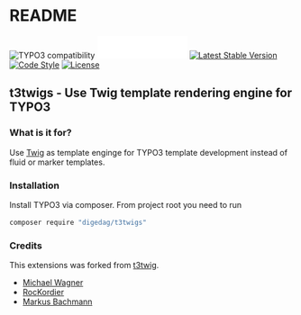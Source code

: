 # README

![TYPO3 compatibility](https://img.shields.io/badge/TYPO3-8.7%20%7C%209.5%20%7C%2010.4%20%7C%2011.5%20%7C%2012.4-orange?maxAge=3600&style=flat-square&logo=typo3)
[![t3twigs](Resources/Public/Icons/Extension_flat.svg)](https://github.com/digedag/t3twigs)
[![Latest Stable Version](https://img.shields.io/packagist/v/digedag/t3twigs.svg?maxAge=3600&style=flat-square)](https://packagist.org/packages/digedag/t3twigs)
[![Code Style](https://github.com/digedag/t3twigs/actions/workflows/php.yaml/badge.svg)](https://github.com/digedag/t3twigs/actions/workflows/php.yaml)
[![License](https://img.shields.io/packagist/l/digedag/t3twigs.svg?maxAge=3600&style=flat-square)](https://packagist.org/packages/digedag/t3twigs)


## t3twigs - Use Twig template rendering engine for TYPO3
### What is it for?

Use [Twig](https://twig.symfony.com/) as template enginge for TYPO3 template development instead of fluid or marker templates.


### Installation

Install TYPO3 via composer. From project root you need to run

```bash
composer require "digedag/t3twigs"
```

### Credits

This extensions was forked from [t3twig](https://github.com/DMKEBUSINESSGMBH/typo3-t3twig).

* [Michael Wagner](https://github.com/rengaw83)
* [RocKordier](https://github.com/RocKordier)
* [Markus Bachmann](https://github.com/Baachi)
